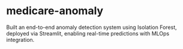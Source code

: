 # medicare-anomaly
Built an end-to-end anomaly detection system using Isolation Forest, deployed via Streamlit, enabling real-time predictions with MLOps integration.
